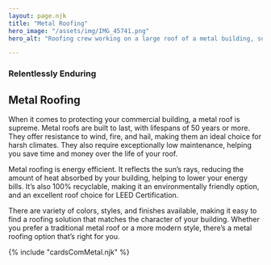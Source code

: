 ```yaml
---
layout: page.njk
title: "Metal Roofing"
hero_image: "/assets/img/IMG_45741.png"
hero_alt: "Roofing crew working on a large roof of a metal building, surrounded by expansive green farmland. Workers in safety gear and helmets are clustered near the edge of the roof, preparing to install new materials. A forklift is partially visible to the left. In the distance, a rural road leads to scattered houses, with fields and cloudy skies filling the background."

---
```


### Relentlessly Enduring
## Metal Roofing

When it comes to protecting your commercial building, a metal roof is supreme. Metal roofs are built to last, with lifespans of 50 years or more. They offer resistance to wind, fire, and hail, making them an ideal choice for harsh climates. They also require exceptionally low maintenance, helping you save time and money over the life of your roof.

Metal roofing is energy efficient. It reflects the sun’s rays, reducing the amount of heat absorbed by your building, helping to lower your energy bills. It’s also 100% recyclable, making it an environmentally friendly option, and an excellent roof choice for LEED Certification.

There are variety of colors, styles, and finishes available, making it easy to find a roofing solution that matches the character of your building. Whether you prefer a traditional metal roof or a more modern style, there’s a metal roofing option that’s right for you.

<div class="breakout">
  {% include "cardsComMetal.njk" %}
  <!-- Possible Gallery Here -->
</div>
